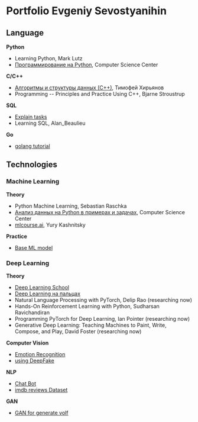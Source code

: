 # Portfolio Evgeniy Sevostyanihin

## Language

**Python** 
* Learning Python, Mark Lutz  
* [Программирование на Python](https://youtu.be/-py9GXvJk6A), Computer Science Center  

**C/C++**
* [Алгоритмы и структуры данных (С++)](https://youtu.be/MWsfHQaUzI0), Тимофей Хирьянов
* Programming -- Principles and Practice Using C++, Bjarne Stroustrup

**SQL**
* [Explain tasks](https://www.sql-ex.ru)
* Learning SQL, Alan_Beaulieu

**Go**
* [golang tutorial](https://golangs.org)

## Technologies

### Machine Learning

**Theory**
* Python Machine Learning, Sebastian Raschka
* [Анализ данных на Python в примерах и задачах](https://youtu.be/enpPFqcIFj8), Computer Science Center
* [mlcourse.ai](https://youtu.be/QKTuw4PNOsU), Yury Kashnitsky

**Practice**
* [Base ML model](ML.ipynb)

### Deep Learning

**Theory** 
* [Deep Learning School](https://youtu.be/4JpVc-hwPlQ)
* [Deep Learning на пальцах](https://youtu.be/_q46x0tq2FQ)
* Natural Language Processing with PyTorch, Delip Rao (researching now)
* Hands-On Reinforcement Learning with Python, Sudharsan Ravichandiran
* Programming PyTorch for Deep Learning, Ian Pointer (researching now)
* Generative Deep Learning: Teaching Machines to Paint, Write, Compose, and Play, David Foster (researching now)

**Computer Vision**
* [Emotion Recognition](https://github.com/EvgeniySevostyanihin/Emotion-Recognition)
* [using DeepFake](https://github.com/EvgeniySevostyanihin/using-DeepFake)

**NLP**
* [Chat Bot](https://github.com/EvgeniySevostyanihin/Chat-Bot)
* [imdb reviews Dataset](NLP.ipynb)

**GAN**
* [GAN for generate volf](https://github.com/EvgeniySevostyanihin/vae-wolf)

